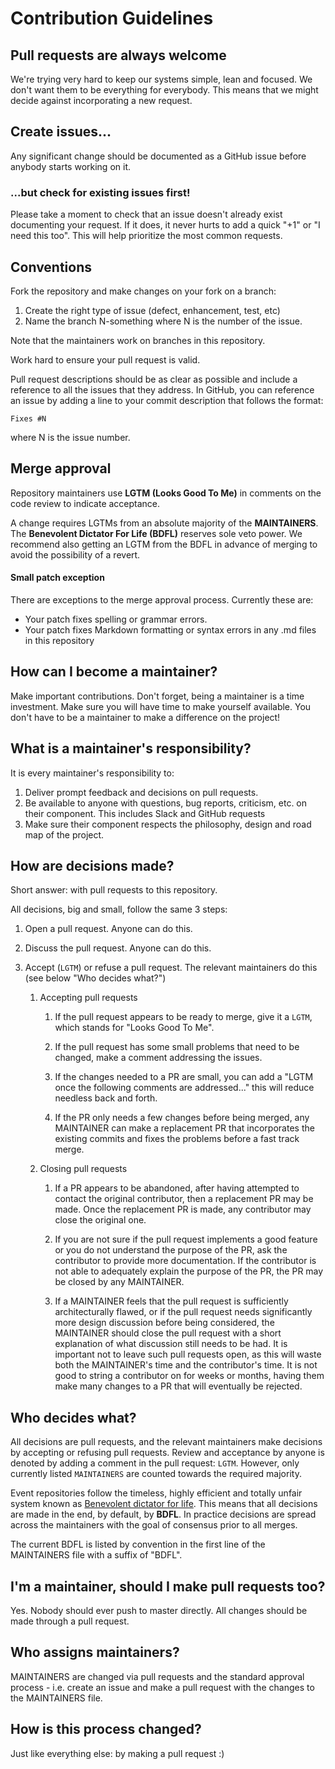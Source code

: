 # Contribution Guidelines

## Pull requests are always welcome

We're trying very hard to keep our systems simple, lean and focused. We don't want them to be everything for everybody. This means that we might decide against incorporating a new request.


## Create issues...

Any significant change should be documented as a GitHub issue before anybody starts working on it.


### ...but check for existing issues first!

Please take a moment to check that an issue doesn't already exist documenting your request. If it does, it never hurts to add a quick "+1" or "I need this too". This will help prioritize the most common requests.


## Conventions

Fork the repository and make changes on your fork on a branch:

1. Create the right type of issue (defect, enhancement, test, etc)
2. Name the branch N-something where N is the number of the issue.

Note that the maintainers work on branches in this repository.

Work hard to ensure your pull request is valid.

Pull request descriptions should be as clear as possible and include a reference to all the issues that they address. In GitHub, you can reference an
issue by adding a line to your commit description that follows the format:

  `Fixes #N`

where N is the issue number.


## Merge approval

Repository maintainers use **LGTM (Looks Good To Me)** in comments on the code review to indicate acceptance.

A change requires LGTMs from an absolute majority of the **MAINTAINERS**. The **Benevolent Dictator For Life (BDFL)** reserves sole veto power. We recommend also
getting an LGTM from the BDFL in advance of merging to avoid the possibility of a revert.


#### Small patch exception

There are exceptions to the merge approval process. Currently these are:

* Your patch fixes spelling or grammar errors.
* Your patch fixes Markdown formatting or syntax errors in any .md files in this repository


## How can I become a maintainer?

Make important contributions. Don't forget, being a maintainer is a time investment. Make sure you will have time to make yourself available. You don't have to be a maintainer to make a difference on the project!


## What is a maintainer's responsibility?

It is every maintainer's responsibility to:

1. Deliver prompt feedback and decisions on pull requests.
2. Be available to anyone with questions, bug reports, criticism, etc. on their component. This includes Slack and GitHub requests
3. Make sure their component respects the philosophy, design and road map of the project.


## How are decisions made?

Short answer: with pull requests to this repository.

All decisions, big and small, follow the same 3 steps:

1. Open a pull request. Anyone can do this.

2. Discuss the pull request. Anyone can do this.

3. Accept (`LGTM`) or refuse a pull request. The relevant maintainers
   do this (see below "Who decides what?")

   1. Accepting pull requests

      1. If the pull request appears to be ready to merge, give it a `LGTM`, which stands for "Looks Good To Me".

      2. If the pull request has some small problems that need to be changed, make a comment addressing the issues.

      3. If the changes needed to a PR are small, you can add a "LGTM once the following comments are addressed..." this will reduce needless back and forth.

      4. If the PR only needs a few changes before being merged, any MAINTAINER can make a replacement PR that incorporates the existing commits and fixes the problems before a fast track merge.

   2. Closing pull requests

      1. If a PR appears to be abandoned, after having attempted to contact the original contributor, then a replacement PR may be made. Once the replacement PR is made, any contributor may close the original one.

      2. If you are not sure if the pull request implements a good feature or you do not understand the purpose of the PR, ask the contributor to provide more documentation. If the contributor is not able to adequately explain the purpose of the PR, the PR may be closed by any MAINTAINER.

      3. If a MAINTAINER feels that the pull request is sufficiently architecturally flawed, or if the pull request needs significantly more design discussion before being considered, the MAINTAINER should close the pull request with a short explanation of what discussion still needs to be had. It is important not to leave such pull requests open, as this will waste both the MAINTAINER's time and the contributor's time. It is not good to string a contributor on for weeks or months, having them make many changes to a PR that will eventually be rejected.


## Who decides what?

All decisions are pull requests, and the relevant maintainers make decisions by accepting or refusing pull requests. Review and acceptance by anyone is
denoted by adding a comment in the pull request: `LGTM`. However, only currently listed `MAINTAINERS` are counted towards the required majority.

Event repositories follow the timeless, highly efficient and totally unfair system known as [Benevolent dictator for life](http://en.wikipedia.org/wiki/Benevolent_Dictator_for_Life). This means that all decisions are made in the end, by default, by **BDFL**. In
practice decisions are spread across the maintainers with the goal of consensus prior to all merges.

The current BDFL is listed by convention in the first line of the MAINTAINERS file with a suffix of "BDFL".


## I'm a maintainer, should I make pull requests too?

Yes. Nobody should ever push to master directly. All changes should be made through a pull request.


## Who assigns maintainers?

MAINTAINERS are changed via pull requests and the standard approval process - i.e. create an issue and make a pull request with the
changes to the MAINTAINERS file.


## How is this process changed?

Just like everything else: by making a pull request :)
